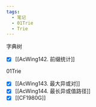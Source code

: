 ```yaml
---
tags:
  - 笔记
  - 01Trie
  - Trie
---
```

字典树
- [x] [[AcWing142. 前缀统计]]

01Trie
- [x] [[AcWing143. 最大异或对]]
- [x] [[AcWing144. 最长异或值路径]]
- [x] [[CF1980G]]
